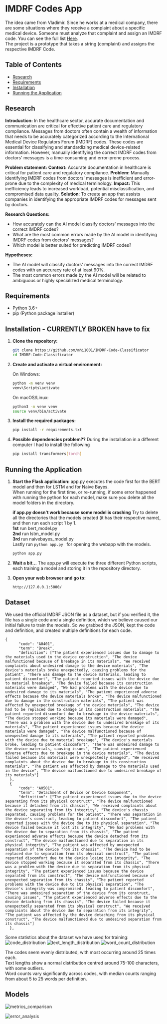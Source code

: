 # IMDRF Codes App
The idea came from Vladimir. Since he works at a medical company, there are some situations where they receive a complaint about a specific medical device. Someone must analyze that complaint and assign an IMDRF code. You can see the full list [Here](https://www.imdrf.org/documents/terminologies-categorized-adverse-event-reporting-aer-terms-terminology-and-codes).  
The project is a prototype that takes a string (complaint) and assigns the respective IMDRF Code.  

## Table of Contents
- [Research](#research)
- [Requirements](#requirements)
- [Installation](#installation)
- [Running the Application](#running-the-application)

## Research

**Introduction:**
In the healthcare sector, accurate documentation and communication are critical for effective patient care and regulatory compliance. 
Messages from doctors often contain a wealth of information that needs to be accurately categorized according to the International Medical Device Regulators Forum (IMDRF) codes. 
These codes are essential for classifying and standardizing medical device-related information. 
However, manually identifying the correct IMDRF codes from doctors' messages is a time-consuming and error-prone process.

**Problem statement:**
**Context:** Accurate documentation in healthcare is critical for patient care and regulatory compliance.
**Problem:** Manually identifying IMDRF codes from doctors' messages is inefficient and error-prone due to the complexity of medical terminology.
**Impact:** This inefficiency leads to increased workload, potential misclassification, and compromised data quality.
**Solution**: To create an app that assists companies in identifying the appropriate IMDRF codes for messages sent by doctors.

**Research Questions:**
- How accurately can the AI model classify doctors' messages into the correct IMDRF codes?
- What are the most common errors made by the AI model in identifying IMDRF codes from doctors' messages?
- Which model is better suited for predicting IMDRF codes?

**Hypotheses:**
- The AI model will classify doctors' messages into the correct IMDRF codes with an accuracy rate of at least 90%.
- The most common errors made by the AI model will be related to ambiguous or highly specialized medical terminology.

## Requirements

- Python 3.6+
- pip (Python package installer)

## Installation - CURRENTLY BROKEN have to fix 

1. **Clone the repository:**

    ```bash
    git clone https://github.com/mhi1001/IMDRF-Code-Classificator
    cd IMDRF-Code-Classificator
    ```

2. **Create and activate a virtual environment:**

    On Windows:

    ```bash
    python -m venv venv
    venv\Scripts\activate
    ```

    On macOS/Linux:

    ```bash
    python3 -m venv venv
    source venv/bin/activate
    ```

3. **Install the required packages:**

    ```bash
    pip install -r requirements.txt
    ```
4. **Possible dependencies problem??**
    During the installation in a different computer I had to install the following
    ```bash
    pip install transformers[torch]
    ```

## Running the Application

1. **Start the Flask application:**
    app.py executes the code first for the BERT model and then for LSTM and for Naive Bayes.  
    When running for the first time, or re-running, if some error happened with running the python for each model, make sure you delete all the model folders in the directory.

    **if app.py doesn't work because some model is crashing**
   Try to delete all the directories that the models created (it has their respective name), and then run each script 1 by 1.  
   **1st** run bert_model.py  
   **2nd** run lstm_model.py  
   **3rd** run naivebayes_model.py  
   Lastly run ```python app.py ``` for opening the webapp with the models.  


    ```bash
    python app.py
    ```

3. **Wait a bit...** The app.py will execute the three different Python scripts, each training a model and storing it in the repository directory.

4. **Open your web browser and go to:**

    ```
    http://127.0.0.1:5000/
    ```

## Dataset

We used the official IMDRF JSON file as a dataset, but if you verified it, the file has a single code and a single definition, which we believe caused our initial failure to train the models. So we grabbed the JSON, kept the code and definition, and created multiple definitions for each code.

```
{
      "code": "A0401",
      "term": "Break",
      "definition": ["The patient experienced issues due to damage to the materials used in the device construction", "The device malfunctioned because of breakage in its materials", "We received complaints about undesired damage to the device materials", "The device's materials broke unexpectedly, causing problems for the patient", "There was damage to the device materials, leading to patient discomfort", "The patient reported issues with the device due to material breakage", "The device failed because its construction materials were damaged", "We had problems with the device due to undesired damage to its materials", "The patient experienced adverse effects because the device materials broke", "The device malfunctioned due to damage in the construction materials", "The patient was affected by unexpected breakage of the device materials", "The device had to be replaced due to damage in its construction materials", "The patient reported discomfort due to breakage in the device materials", "The device stopped working because its materials were damaged", "There was a problem with the device due to undesired breakage of its materials", "The patient experienced issues because the device materials were damaged", "The device malfunctioned because of unexpected damage to its materials", "The patient reported problems with the device due to material breakage", "The device's materials broke, leading to patient discomfort", "There was undesired damage to the device materials, causing issues", "The patient experienced adverse effects due to breakage in the device materials", "The device failed because its materials were unexpectedly damaged", "We received complaints about the device due to breakage in its construction materials", "The patient was affected by damage to the materials used in the device", "The device malfunctioned due to undesired breakage of its materials"]
  },
  {
      "code": "A0501",
      "term": "Detachment of Device or Device Component",
      "definition": ["The patient experienced issues due to the device separating from its physical construct", "The device malfunctioned because it detached from its chassis", "We received complaints about the device separating from its integrity", "The device's chassis separated, causing problems for the patient", "There was separation in the device's construct, leading to patient discomfort", "The patient reported issues with the device due to its physical separation", "The device failed because it lost its integrity", "We had problems with the device due to separation from its chassis", "The patient experienced adverse effects because the device detached from its construct", "The device malfunctioned due to separation in its physical integrity", "The patient was affected by unexpected separation of the device from its chassis", "The device had to be replaced due to separation from its physical construct", "The patient reported discomfort due to the device losing its integrity", "The device stopped working because it separated from its chassis", "There was a problem with the device due to separation from its physical integrity", "The patient experienced issues because the device separated from its construct", "The device malfunctioned because of unexpected separation from its chassis", "The patient reported problems with the device due to its physical separation", "The device's integrity was compromised, leading to patient discomfort", "There was undesired separation of the device from its construct, causing issues", "The patient experienced adverse effects due to the device detaching from its chassis", "The device failed because it unexpectedly separated from its physical construct", "We received complaints about the device due to separation from its integrity", "The patient was affected by the device detaching from its physical construct", "The device malfunctioned due to undesired separation from its chassis"]
  },
```
Some statistics about the dataset we have used for training:
![code_distribution](https://github.com/user-attachments/assets/868f7dde-5841-45eb-a5e9-9376231e73d6)
![text_length_distribution](https://github.com/user-attachments/assets/a28da1c1-aa7e-41b3-bf4d-08433b83ed5f)
![word_count_distribution](https://github.com/user-attachments/assets/10ccd393-cd70-4b90-aa3b-33dae3abd1fd)

The codes seem evenly distributed, with most occurring around 25 times each.  
Text lengths show a normal distribution centred around 75-100 characters, with some outliers.  
Word counts vary significantly across codes, with median counts ranging from about 5 to 25 words per definition.


## Models

![metrics_comparison](https://github.com/user-attachments/assets/906c64da-2c5a-4795-b092-047645070156)


![error_analysis](https://github.com/user-attachments/assets/5daf37c9-981e-406d-9fda-0e227b6b59de)



